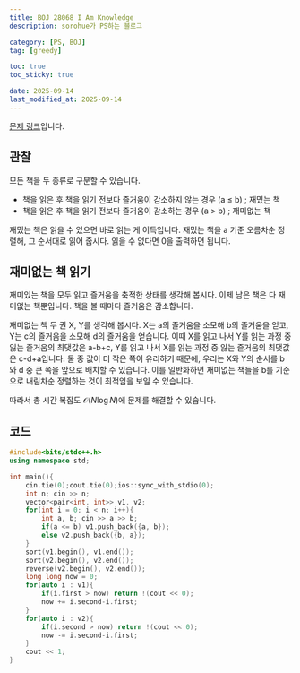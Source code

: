 ```yaml
---
title: BOJ 28068 I Am Knowledge
description: sorohue가 PS하는 블로그

category: [PS, BOJ]
tag: [greedy]

toc: true
toc_sticky: true

date: 2025-09-14
last_modified_at: 2025-09-14
---
```


[문제 링크](https://boj.kr/28068)입니다.

## 관찰

모든 책을 두 종류로 구분할 수 있습니다.

- 책을 읽은 후 책을 읽기 전보다 즐거움이 감소하지 않는 경우 (a ≤ b) ; 재밌는 책
- 책을 읽은 후 책을 읽기 전보다 즐거움이 감소하는 경우 (a > b) ; 재미없는 책

재밌는 책은 읽을 수 있으면 바로 읽는 게 이득입니다. 재밌는 책을 a 기준 오름차순 정렬해, 그 순서대로 읽어 줍시다. 읽을 수 없다면 0을 출력하면 됩니다.

## 재미없는 책 읽기

재미있는 책을 모두 읽고 즐거움을 축적한 상태를 생각해 봅시다. 이제 남은 책은 다 재미없는 책뿐입니다. 책을 볼 때마다 즐거움은 감소합니다.

재미없는 책 두 권 X, Y를 생각해 봅시다. X는 a의 즐거움을 소모해 b의 즐거움을 얻고, Y는 c의 즐거움을 소모해 d의 즐거움을 얻습니다. 이때 X를 읽고 나서 Y를 읽는 과정 중 잃는 즐거움의 최댓값은 a-b+c, Y를 읽고 나서 X를 읽는 과정 중 잃는 즐거움의 최댓값은 c-d+a입니다. 둘 중 값이 더 작은 쪽이 유리하기 때문에, 우리는 X와 Y의 순서를 b와 d 중 큰 쪽을 앞으로 배치할 수 있습니다. 이를 일반화하면 재미없는 책들을 b를 기준으로 내림차순 정렬하는 것이 최적임을 보일 수 있습니다.

따라서 총 시간 복잡도 $\mathcal{O}(N \log N)$에 문제를 해결할 수 있습니다.

## 코드

```cpp
#include<bits/stdc++.h>
using namespace std;

int main(){
	cin.tie(0);cout.tie(0);ios::sync_with_stdio(0);
	int n; cin >> n;
	vector<pair<int, int>> v1, v2;
	for(int i = 0; i < n; i++){
		int a, b; cin >> a >> b;
		if(a <= b) v1.push_back({a, b});
		else v2.push_back({b, a});
	}
	sort(v1.begin(), v1.end());
	sort(v2.begin(), v2.end());
	reverse(v2.begin(), v2.end());
	long long now = 0;
	for(auto i : v1){
		if(i.first > now) return !(cout << 0);
		now += i.second-i.first;
	}
	for(auto i : v2){
		if(i.second > now) return !(cout << 0);
		now -= i.second-i.first;
	}
	cout << 1;
}
```